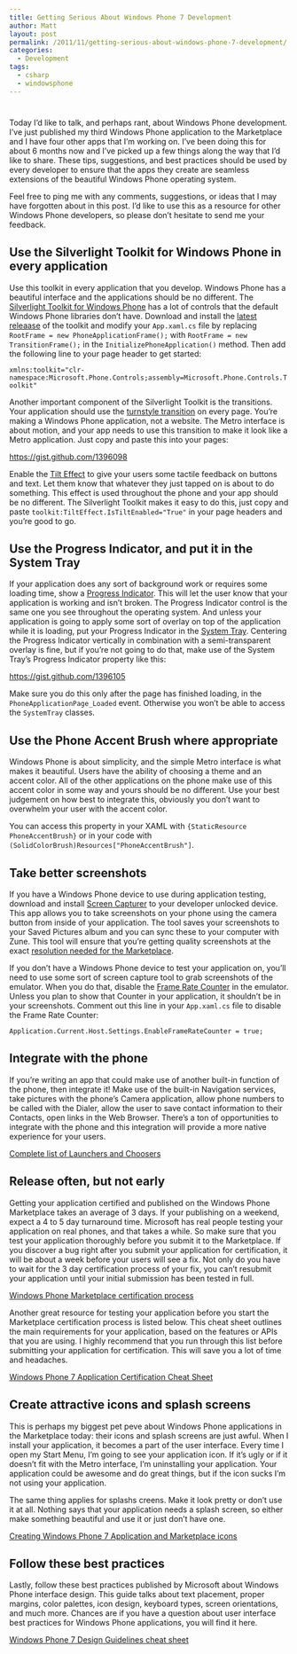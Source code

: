 ```yaml
---
title: Getting Serious About Windows Phone 7 Development
author: Matt
layout: post
permalink: /2011/11/getting-serious-about-windows-phone-7-development/
categories:
  - Development
tags:
  - csharp
  - windowsphone
---
```

# 

Today I’d like to talk, and perhaps rant, about Windows Phone development. I’ve just published my third Windows Phone application to the Marketplace and I have four other apps that I’m working on. I’ve been doing this for about 6 months now and I’ve picked up a few things along the way that I’d like to share. These tips, suggestions, and best practices should be used by every developer to ensure that the apps they create are seamless extensions of the beautiful Windows Phone operating system.

Feel free to ping me with any comments, suggestions, or ideas that I may have forgotten about in this post. I’d like to use this as a resource for other Windows Phone developers, so please don’t hesitate to send me your feedback.

## Use the Silverlight Toolkit for Windows Phone in every application

Use this toolkit in every application that you develop. Windows Phone has a beautiful interface and the applications should be no different. The [Silverlight Toolkit for Windows Phone][1] has a lot of controls that the default Windows Phone libraries don’t have. Download and install the [latest releaase][2] of the toolkit and modify your `App.xaml.cs` file by replacing `RootFrame = new PhoneApplicationFrame();` with `RootFrame = new TransitionFrame();` in the `InitializePhoneApplication()` method. Then add the following line to your page header to get started:

 [1]: http://silverlight.codeplex.com/
 [2]: http://silverlight.codeplex.com/releases

`xmlns:toolkit="clr-namespace:Microsoft.Phone.Controls;assembly=Microsoft.Phone.Controls.Toolkit"`

Another important component of the Silverlight Toolkit is the transitions. Your application should use the [turnstyle transition][3] on every page. You’re making a Windows Phone application, not a website. The Metro interface is about motion, and your app needs to use this transition to make it look like a Metro application. Just copy and paste this into your pages:

 [3]: http://worldwidecode.wordpress.com/2011/08/05/page-transitions-in-windows-phone-7-part-2/

https://gist.github.com/1396098

Enable the [Tilt Effect][4] to give your users some tactile feedback on buttons and text. Let them know that whatever they just tapped on is about to do something. This effect is used throughout the phone and your app should be no different. The Silverlight Toolkit makes it easy to do this, just copy and paste `toolkit:TiltEffect.IsTiltEnabled="True"` in your page headers and you’re good to go.

 [4]: http://msdn.microsoft.com/en-us/library/ff941094(v=vs.92).aspx

## Use the Progress Indicator, and put it in the System Tray

If your application does any sort of background work or requires some loading time, show a [Progress Indicator][5]. This will let the user know that your application is working and isn’t broken. The Progress Indicator control is the same one you see throughout the operating system. And unless your application is going to apply some sort of overlay on top of the application while it is loading, put your Progress Indicator in the [System Tray][6]. Centering the Progress Indicator vertically in combination with a semi-transparent overlay is fine, but if you’re not going to do that, make use of the System Tray’s Progress Indicator property like this:

 [5]: http://msdn.microsoft.com/en-us/library/microsoft.phone.shell.progressindicator(v=vs.92).aspx
 [6]: http://msdn.microsoft.com/en-us/library/microsoft.phone.shell.systemtray(v=vs.92).aspx

https://gist.github.com/1396105

Make sure you do this only after the page has finished loading, in the `PhoneApplicationPage_Loaded` event. Otherwise you won’t be able to access the `SystemTray` classes.

## Use the Phone Accent Brush where appropriate

Windows Phone is about simplicity, and the simple Metro interface is what makes it beautiful. Users have the ability of choosing a theme and an accent color. All of the other applications on the phone make use of this accent color in some way and yours should be no different. Use your best judgement on how best to integrate this, obviously you don’t want to overwhelm your user with the accent color.

You can access this property in your XAML with `{StaticResource PhoneAccentBrush}` or in your code with `(SolidColorBrush)Resources["PhoneAccentBrush"]`.

## Take better screenshots

If you have a Windows Phone device to use during application testing, download and install [Screen Capturer][7] to your developer unlocked device. This app allows you to take screenshots on your phone using the camera button from inside of your application. The tool saves your screenshots to your Saved Pictures album and you can sync these to your computer with Zune. This tool will ensure that you’re getting quality screenshots at the exact [resolution needed for the Marketplace][8].

 [7]: http://forum.xda-developers.com/showthread.php?t=1316199
 [8]: http://msdn.microsoft.com/en-us/library/hh184844(v=vs.92).aspx

If you don’t have a Windows Phone device to test your application on, you’ll need to use some sort of screen capture tool to grab screenshots of the emulator. When you do that, disable the [Frame Rate Counter][9] in the emulator. Unless you plan to show that Counter in your application, it shouldn’t be in your screenshots. Comment out this line in your `App.xaml.cs` file to disable the Frame Rate Counter:

 [9]: http://msdn.microsoft.com/en-us/library/gg588380(v=vs.92).aspx

`Application.Current.Host.Settings.EnableFrameRateCounter = true;`

## Integrate with the phone

If you’re writing an app that could make use of another built-in function of the phone, then integrate it! Make use of the built-in Navigation services, take pictures with the phone’s Camera application, allow phone numbers to be called with the Dialer, allow the user to save contact information to their Contacts, open links in the Web Browser. There’s a ton of opportunities to integrate with the phone and this integration will provide a more native experience for your users.

[Complete list of Launchers and Choosers][10]

 [10]: http://msdn.microsoft.com/en-us/library/microsoft.phone.tasks(v=vs.92).aspx

## Release often, but not early

Getting your application certified and published on the Windows Phone Marketplace takes an average of 3 days. If your publishing on a weekend, expect a 4 to 5 day turnaround time. Microsoft has real people testing your application on real phones, and that takes a while. So make sure that you test your application thoroughly before you submit it to the Marketplace. If you discover a bug right after you submit your application for certification, it will be about a week before your users will see a fix. Not only do you have to wait for the 3 day certification process of your fix, you can’t resubmit your application until your initial submission has been tested in full.

[Windows Phone Marketplace certification process][11]

 [11]: http://msdn.microsoft.com/en-us/library/hh202928(v=vs.92).aspx

Another great resource for testing your application before you start the Marketplace certification process is listed below. This cheat sheet outlines the main requirements for your application, based on the features or APIs that you are using. I highly recommend that you run through this list before submitting your application for certification. This will save you a lot of time and headaches.

[Windows Phone 7 Application Certification Cheat Sheet][12]

 [12]: http://www.silverlightshow.net/items/Windows-Phone-7-Application-Certification-Cheat-Sheet.aspx

## Create attractive icons and splash screens

This is perhaps my biggest pet peve about Windows Phone applications in the Marketplace today: their icons and splash screens are just awful. When I install your application, it becomes a part of the user interface. Every time I open my Start Menu, I’m going to see your application icon. If it’s ugly or if it doesn’t fit with the Metro interface, I’m uninstalling your application. Your application could be awesome and do great things, but if the icon sucks I’m not using your application.

The same thing applies for splashs creens. Make it look pretty or don’t use it at all. Nothing says that your application needs a splash screen, so either make something beautiful and use it or just don’t have one.

[Creating Windows Phone 7 Application and Marketplace icons][13]

 [13]: http://expression.microsoft.com/en-us/gg317447

## Follow these best practices

Lastly, follow these best practices published by Microsoft about Windows Phone interface design. This guide talks about text placement, proper margins, color palettes, icon design, keyboard types, screen orientations, and much more. Chances are if you have a question about user interface best practices for Windows Phone applications, you will find it here.

[Windows Phone 7 Design Guidelines cheat sheet][14]

 [14]: http://blogs.msdn.com/b/silverlight_sdk/archive/2011/01/07/windows-phone-7-design-guidelines-cheat-sheet.aspx
